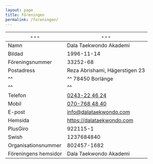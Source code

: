 ```yaml
---
layout: page
title: Föreningen
permalink: /foreningen/
---
```


| ---                  | ---                              |
| -------------------- | -------------------------------- |
| Namn                 | Dala Taekwondo Akademi           |
| Bildad               | 1996-11-14                       |
| Föreningsnummer      | 33252-68                         |
| Postadress           | Reza Abrishami, Hägerstigen 23   |
| ^^                   | ^^ 78450 Borlänge                |
| ^^                   | ^^                               |
| Telefon              | [0243-22 46 24](tel:0243224624)  |
| Mobil                | [070-768 48 40](tel:0707684840)  |
| E-post               | [info@dalataekwondo.com][mailto] |
| Hemsida              | <https://dalataekwondo.com>      |
| PlusGiro             | 922115-1                         |
| Swish                | 1237684840                       |
| Organisationsnummer  | 802457-1682                      |
| Föreningens hemsidor | Dala Taekwondo Akademi           |

[mailto]: mailto:info@dalataekwondo.com
